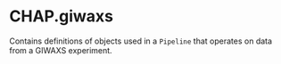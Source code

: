 # CHAP.giwaxs
Contains definitions of objects used in a `Pipeline` that operates on data from a GIWAXS experiment.
